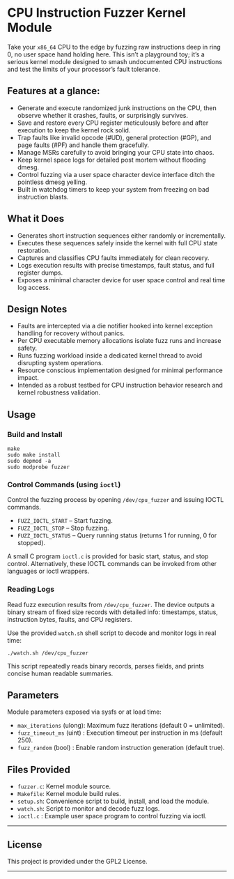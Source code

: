 # CPU Instruction Fuzzer Kernel Module

Take your `x86_64` CPU to the edge by fuzzing raw instructions deep in ring 0, no user space hand holding here. This isn’t a playground toy; it’s a serious kernel module designed to smash undocumented CPU instructions and test the limits of your processor’s fault tolerance.

## Features at a glance:

- Generate and execute randomized junk instructions on the CPU, then observe whether it crashes, faults, or surprisingly survives.
- Save and restore every CPU register meticulously before and after execution to keep the kernel rock solid.
- Trap faults like invalid opcode (#UD), general protection (#GP), and page faults (#PF) and handle them gracefully.
- Manage MSRs carefully to avoid bringing your CPU state into chaos.
- Keep kernel space logs for detailed post mortem without flooding dmesg.
- Control fuzzing via a user space character device interface ditch the pointless dmesg yelling.
- Built in watchdog timers to keep your system from freezing on bad instruction blasts.

## What it Does

- Generates short instruction sequences either randomly or incrementally.
- Executes these sequences safely inside the kernel with full CPU state restoration.
- Captures and classifies CPU faults immediately for clean recovery.
- Logs execution results with precise timestamps, fault status, and full register dumps.
- Exposes a minimal character device for user space control and real time log access.

## Design Notes

- Faults are intercepted via a die notifier hooked into kernel exception handling for recovery without panics.
- Per CPU executable memory allocations isolate fuzz runs and increase safety.
- Runs fuzzing workload inside a dedicated kernel thread to avoid disrupting system operations.
- Resource conscious implementation designed for minimal performance impact.
- Intended as a robust testbed for CPU instruction behavior research and kernel robustness validation.


## Usage

### Build and Install

```
make
sudo make install
sudo depmod -a
sudo modprobe fuzzer
```

### Control Commands (using `ioctl`)

Control the fuzzing process by opening `/dev/cpu_fuzzer` and issuing IOCTL commands.

- `FUZZ_IOCTL_START` – Start fuzzing.
- `FUZZ_IOCTL_STOP` – Stop fuzzing.
- `FUZZ_IOCTL_STATUS` – Query running status (returns 1 for running, 0 for stopped).

A small C program `ioctl.c` is provided for basic start, status, and stop control.
Alternatively, these IOCTL commands can be invoked from other languages or ioctl wrappers.

### Reading Logs

Read fuzz execution results from `/dev/cpu_fuzzer`. The device outputs a binary stream of fixed size records with detailed info: timestamps, status, instruction bytes, faults, and CPU registers.

Use the provided `watch.sh` shell script to decode and monitor logs in real time:

```
./watch.sh /dev/cpu_fuzzer
```

This script repeatedly reads binary records, parses fields, and prints concise human readable summaries.

## Parameters

Module parameters exposed via sysfs or at load time:

- `max_iterations`    (ulong): Maximum fuzz iterations (default 0 = unlimited).
- `fuzz_timeout_ms`   (uint) : Execution timeout per instruction in ms (default 250).
- `fuzz_random`       (bool) : Enable random instruction generation (default true).

## Files Provided

- `fuzzer.c`: Kernel module source.
- `Makefile`: Kernel module build rules.
- `setup.sh`: Convenience script to build, install, and load the module.
- `watch.sh`: Script to monitor and decode fuzz logs.
- `ioctl.c` : Example user space program to control fuzzing via ioctl.

---

## License

This project is provided under the GPL2 License.

---
